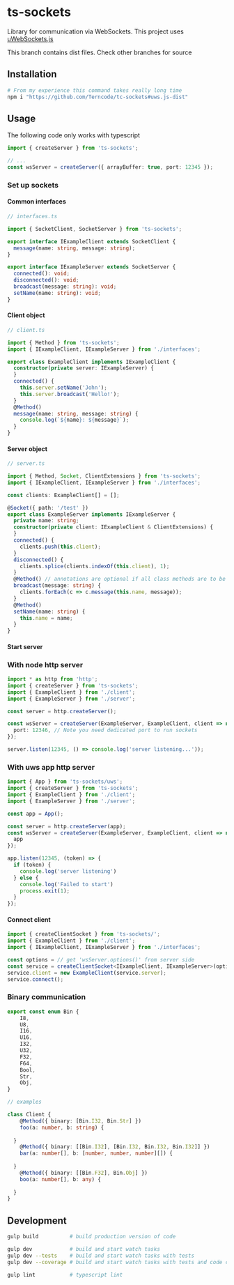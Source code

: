 # ts-sockets

Library for communication via WebSockets. This project uses [uWebSockets.js](https://github.com/uNetworking/uWebSockets.js/)

This branch contains dist files. Check other branches for source 

## Installation

```bash
# From my experience this command takes really long time 
npm i "https://github.com/Terncode/tc-sockets#uws.js-dist" 
```

## Usage

The following code only works with typescript

```typescript
import { createServer } from 'ts-sockets';

// ...
const wsServer = createServer({ arrayBuffer: true, port: 12345 });
```

### Set up sockets

#### Common interfaces

```typescript
// interfaces.ts

import { SocketClient, SocketServer } from 'ts-sockets';

export interface IExampleClient extends SocketClient {
  message(name: string, message: string);
}

export interface IExampleServer extends SocketServer {
  connected(): void;
  disconnected(): void;
  broadcast(message: string): void;
  setName(name: string): void;
}
```

#### Client object

```typescript
// client.ts

import { Method } from 'ts-sockets';
import { IExampleClient, IExampleServer } from './interfaces';

export class ExampleClient implements IExampleClient {
  constructor(private server: IExampleServer) {
  }
  connected() {
    this.server.setName('John');
    this.server.broadcast('Hello!');
  }
  @Method()
  message(name: string, message: string) {
    console.log(`${name}: ${message}`);
  }
}
```

#### Server object

```typescript
// server.ts

import { Method, Socket, ClientExtensions } from 'ts-sockets';
import { IExampleClient, IExampleServer } from './interfaces';

const clients: ExampleClient[] = [];

@Socket({ path: '/test' })
export class ExampleServer implements IExampleServer {
  private name: string;
  constructor(private client: IExampleClient & ClientExtensions) {
  }
  connected() {
    clients.push(this.client);
  }
  disconnected() {
    clients.splice(clients.indexOf(this.client), 1);
  }
  @Method() // annotations are optional if all class methods are to be available
  broadcast(message: string) {
    clients.forEach(c => c.message(this.name, message));
  }
  @Method()
  setName(name: string) {
    this.name = name;
  }
}
```

#### Start server

### With node http server
```typescript
import * as http from 'http';
import { createServer } from 'ts-sockets';
import { ExampleClient } from './client';
import { ExampleServer } from './server';

const server = http.createServer();

const wsServer = createServer(ExampleServer, ExampleClient, client => new Server(client), {
  port: 12346, // Note you need dedicated port to run sockets
});

server.listen(12345, () => console.log('server listening...'));
```

### With uws app http server
```typescript
import { App } from 'ts-sockets/uws';
import { createServer } from 'ts-sockets';
import { ExampleClient } from './client';
import { ExampleServer } from './server';

const app = App();

const server = http.createServer(app);
const wsServer = createServer(ExampleServer, ExampleClient, client => new Server(client), {
  app
});

app.listen(12345, (token) => {
  if (token) {
    console.log('server listening')
  } else {
    console.log('Failed to start')
    process.exit(1);
  }
});
```

#### Connect client

```typescript
import { createClientSocket } from 'ts-sockets/';
import { ExampleClient } from './client';
import { IExampleClient, IExampleServer } from './interfaces';

const options = // get 'wsServer.options()' from server side
const service = createClientSocket<IExampleClient, IExampleServer>(options);
service.client = new ExampleClient(service.server);
service.connect();
```

### Binary communication

```typescript
export const enum Bin {
	I8,
	U8,
	I16,
	U16,
	I32,
	U32,
	F32,
	F64,
	Bool,
	Str,
	Obj,
}

// examples

class Client {
	@Method({ binary: [Bin.I32, Bin.Str] })
	foo(a: number, b: string) {
	
  }
	@Method({ binary: [[Bin.I32], [Bin.I32, Bin.I32, Bin.I32]] })
	bar(a: number[], b: [number, number, number][]) {
	
  }
	@Method({ binary: [[Bin.F32], Bin.Obj] })
	boo(a: number[], b: any) {
	
  }
}
```

## Development

```bash
gulp build          # build production version of code

gulp dev            # build and start watch tasks
gulp dev --tests    # build and start watch tasks with tests
gulp dev --coverage # build and start watch tasks with tests and code coverage

gulp lint           # typescript lint
```